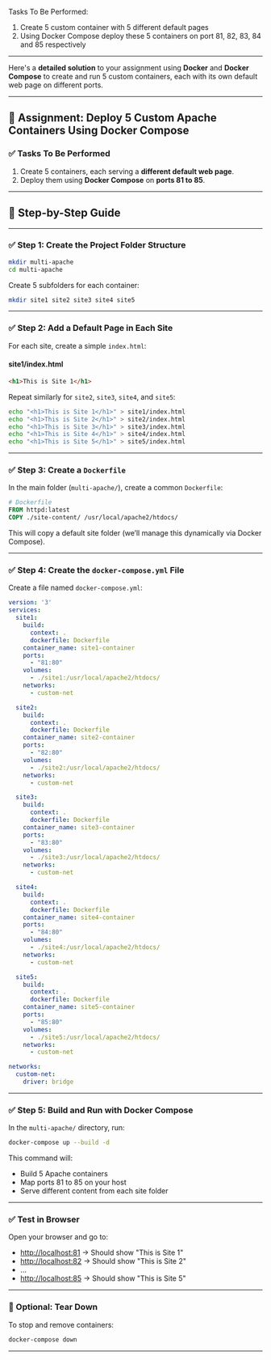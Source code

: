  Tasks To Be Performed:
 1. Create 5 custom container with 5 different default pages
 2. Using Docker Compose deploy these 5 containers on port 81, 82, 83, 84 and 85 respectively

---
Here's a **detailed solution** to your assignment using **Docker** and **Docker Compose** to create and run 5 custom containers, each with its own default web page on different ports.

---

## 🧾 **Assignment: Deploy 5 Custom Apache Containers Using Docker Compose**

### ✅ **Tasks To Be Performed**

1. Create 5 containers, each serving a **different default web page**.
2. Deploy them using **Docker Compose** on **ports 81 to 85**.

---

## 🔨 **Step-by-Step Guide**

---

### ✅ **Step 1: Create the Project Folder Structure**

```bash
mkdir multi-apache
cd multi-apache
```

Create 5 subfolders for each container:

```bash
mkdir site1 site2 site3 site4 site5
```

---

### ✅ **Step 2: Add a Default Page in Each Site**

For each site, create a simple `index.html`:

#### site1/index.html

```html
<h1>This is Site 1</h1>
```

Repeat similarly for `site2`, `site3`, `site4`, and `site5`:

```bash
echo "<h1>This is Site 1</h1>" > site1/index.html
echo "<h1>This is Site 2</h1>" > site2/index.html
echo "<h1>This is Site 3</h1>" > site3/index.html
echo "<h1>This is Site 4</h1>" > site4/index.html
echo "<h1>This is Site 5</h1>" > site5/index.html
```

---

### ✅ **Step 3: Create a `Dockerfile`**

In the main folder (`multi-apache/`), create a common `Dockerfile`:

```Dockerfile
# Dockerfile
FROM httpd:latest
COPY ./site-content/ /usr/local/apache2/htdocs/
```

This will copy a default site folder (we’ll manage this dynamically via Docker Compose).

---

### ✅ **Step 4: Create the `docker-compose.yml` File**

Create a file named `docker-compose.yml`:

```yaml
version: '3'
services:
  site1:
    build:
      context: .
      dockerfile: Dockerfile
    container_name: site1-container
    ports:
      - "81:80"
    volumes:
      - ./site1:/usr/local/apache2/htdocs/
    networks:
      - custom-net

  site2:
    build:
      context: .
      dockerfile: Dockerfile
    container_name: site2-container
    ports:
      - "82:80"
    volumes:
      - ./site2:/usr/local/apache2/htdocs/
    networks:
      - custom-net

  site3:
    build:
      context: .
      dockerfile: Dockerfile
    container_name: site3-container
    ports:
      - "83:80"
    volumes:
      - ./site3:/usr/local/apache2/htdocs/
    networks:
      - custom-net

  site4:
    build:
      context: .
      dockerfile: Dockerfile
    container_name: site4-container
    ports:
      - "84:80"
    volumes:
      - ./site4:/usr/local/apache2/htdocs/
    networks:
      - custom-net

  site5:
    build:
      context: .
      dockerfile: Dockerfile
    container_name: site5-container
    ports:
      - "85:80"
    volumes:
      - ./site5:/usr/local/apache2/htdocs/
    networks:
      - custom-net

networks:
  custom-net:
    driver: bridge
```

---

### ✅ **Step 5: Build and Run with Docker Compose**

In the `multi-apache/` directory, run:

```bash
docker-compose up --build -d
```

This command will:

* Build 5 Apache containers
* Map ports 81 to 85 on your host
* Serve different content from each site folder

---

### ✅ **Test in Browser**

Open your browser and go to:

* [http://localhost:81](http://localhost:81) → Should show "This is Site 1"
* [http://localhost:82](http://localhost:82) → Should show "This is Site 2"
* ...
* [http://localhost:85](http://localhost:85) → Should show "This is Site 5"

---

### 🧼 Optional: Tear Down

To stop and remove containers:

```bash
docker-compose down
```

---
